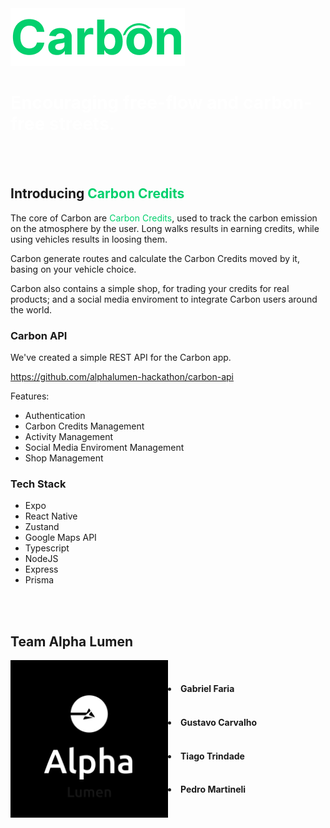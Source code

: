 
<img src="assets/Logo.png"/>
<h1 style="color: #FFFFFF">
  Encouraging free-flow and carbon-free streets.
</h1>



<br/>
<br/>


<h2 >Introducing <Text style="color: #02D06D">Carbon Credits</Text></h2>

The core of Carbon are <Text style="color: #02D06D">Carbon Credits</Text>,  used to track the carbon emission on the atmosphere by the user. Long walks results in earning credits, while using vehicles results in loosing them.

Carbon generate routes and calculate the Carbon Credits moved by it, basing on your vehicle choice.

Carbon also contains a simple shop, for trading your credits for real products; and a social media enviroment to integrate Carbon users around the world.


### Carbon API
We've created a simple REST API for the Carbon app.

https://github.com/alphalumen-hackathon/carbon-api

Features:
  - Authentication
  - Carbon Credits Management
  - Activity Management
  - Social Media Enviroment Management
  - Shop Management

### Tech Stack
- Expo
- React Native
- Zustand
- Google Maps API
- Typescript
- NodeJS
- Express
- Prisma


<br/>
<br/>



<h2>Team Alpha Lumen</h2>
<div style="width: 100%; display:flex; gap: 15; ">
  <img src="assets/TeamLogo.svg" style="width: 50%; margin-right: 50"/>
  <div style="display: flex; flex-direction: column; justify-content: space-evenly">
    <li style="font-weight: bold; font-size: 18">Gabriel Faria</li>
    <li style="font-weight: bold; font-size: 18">Gustavo Carvalho</li>
    <li style="font-weight: bold; font-size: 18">Tiago Trindade</li>
    <li style="font-weight: bold; font-size: 18">Pedro Martineli</li>
  </div>

</div>

